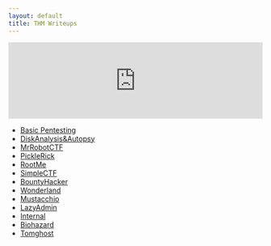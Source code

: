 ```yaml
---
layout: default
title: THM Writeups
---
```


<div style="position: relative; padding-bottom: 30%; height: 0; overflow: hidden; max-width: 100%;">
  <iframe 
    src="https://tryhackme.com/api/v2/badges/public-profile?userPublicId=3960948" 
    style="position: absolute; top:0; left: 0; width: 100%; height: 100%; border: none;"
  ></iframe>
</div>

- [Basic Pentesting](/THMWriteups/writeups/BasicPentesting)
- [DiskAnalysis&Autopsy](/THMWriteups/writeups/DiskAnalysis&Autopsy)
- [MrRobotCTF](/THMWriteups/writeups/MrRobotCTF)
- [PickleRick](/THMWriteups/writeups/PickleRick)
- [RootMe](/THMWriteups/writeups/RootMe)
- [SimpleCTF](/THMWriteups/writeups/SimpleCTF)
- [BountyHacker](/THMWriteups/writeups/BountyHacker)
- [Wonderland](/THMWriteups/writeups/Wonderland)
- [Mustacchio](/THMWriteups/writeups/Mustacchio)
- [LazyAdmin](/THMWriteups/writeups/LazyAdmin)
- [Internal](/THMWriteups/writeups/Internal)
- [Biohazard](/THMWriteups/writeups/Biohazard)
- [Tomghost](/THMWriteups/writeups/tomghost)
